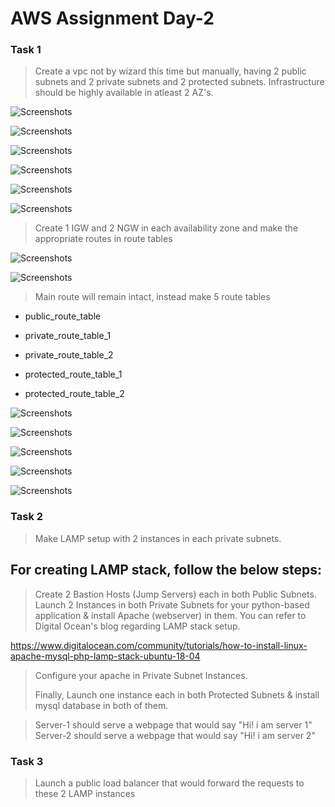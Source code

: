 # AWS Assignment Day-2

### Task 1

> Create a vpc not by wizard this time but manually, having 2 public subnets and 2 private subnets and 2 protected subnets. Infrastructure should be highly available in atleast 2 AZ's.


![Screenshots](Screenshots/1.png)


![Screenshots](Screenshots/2.png)


![Screenshots](Screenshots/3.png)


![Screenshots](Screenshots/4.png)


![Screenshots](Screenshots/5.png)


![Screenshots](Screenshots/7.png)


> Create 1 IGW and 2 NGW in each availability zone and make the appropriate routes in route tables


![Screenshots](Screenshots/8.png)


![Screenshots](Screenshots/10.png)


> Main route will remain intact, instead make 5 route tables

 - public_route_table

 - private_route_table_1

 - private_route_table_2 

 - protected_route_table_1

 - protected_route_table_2


![Screenshots](Screenshots/14.png)


![Screenshots](Screenshots/11.png)


![Screenshots](Screenshots/15.png)


![Screenshots](Screenshots/12.png)


![Screenshots](Screenshots/16.png)


### Task 2

> Make LAMP setup with 2 instances in each private subnets.

## For creating LAMP stack, follow the below steps:

> Create 2 Bastion Hosts (Jump Servers) each in both Public Subnets.
> Launch 2 Instances in both Private Subnets for your python-based application
> & install Apache (webserver) in them. You can refer to  Digital Ocean's blog regarding LAMP stack setup.


https://www.digitalocean.com/community/tutorials/how-to-install-linux-apache-mysql-php-lamp-stack-ubuntu-18-04


> Configure your apache in Private Subnet Instances.
>
> Finally, Launch one instance each in both Protected Subnets & install mysql database in both of them.



> Server-1 should serve a webpage that would say "Hi! i am server 1"
> Server-2 should serve a webpage that would say "Hi! i am server 2"

### Task 3

> Launch a public load balancer that would forward the requests to these 2 LAMP instances
